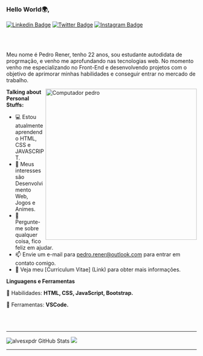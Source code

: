 ### Hello World🌍,

[![Linkedin Badge](https://img.shields.io/badge/-alvesxpdr-blue?style=flat&logo=Linkedin&logoColor=white&link=https://www.linkedin.com/in/alvesxpdr/)](https://www.linkedin.com/in/alvesxpdr/)
[![Twitter Badge](https://img.shields.io/badge/-@alvesxpdr-1ca0f1?style=flat&labelColor=1ca0f1&logo=twitter&logoColor=white&link=https://twitter.com/alvesxpdr)](https://twitter.com/alvesxpdr)
[![Instagram Badge](https://img.shields.io/badge/-@alvesxpdr-purple?style=flat&logo=instagram&logoColor=white&link=https://www.instagram.com/alvesxpdr/)](https://www.instagram.com/alvesxpdr/)

<br />
<br />

Meu nome é Pedro Rener, tenho 22 anos, sou estudante autodidata de progrmação, e  venho me aprofundando nas tecnologias web. No momento venho me especializando no Front-End e desenvolvendo projetos com o objetivo de aprimorar minhas habilidades e conseguir entrar no mercado de trabalho.

  <img src="https://raw.githubusercontent.com/MicaelliMedeiros/micaellimedeiros/master/image/computer-illustration.png" min-width="400px" max-width="400px" width="400px" align="right" alt="Computador pedro">

**Talking about Personal Stuffs:**

- 💻 Estou atualmente aprendendo HTML, CSS e JAVASCRIPT.
- 🤔 Meus interesses são Desenvolvimento Web, Jogos e Animes.
- 💬 Pergunte-me sobre qualquer coisa, fico feliz em ajudar.
- 📫 Envie um e-mail para pedro.rener@outlook.com para entrar em contato comigo.
- 📝 Veja meu [Curriculum Vitae] (Link) para obter mais informações.

**Linguagens e Ferramentas**  

<p align="left">
  🦄 Habilidades: <strong>HTML, CSS, JavaScript, Bootstrap.</strong>
</p>

<p align="left">
  💼 Ferramentas: <strong>VSCode.</strong>
</p>

<br>
<br>

-----

<p align="left">
<img src="https://github-readme-stats.vercel.app/api?username=alvesxpdr&&show_icons=true&theme=radical&line_height=27&v=5" alt="alvesxpdr GitHub Stats" />
<img src="https://github-readme-stats.vercel.app/api/top-langs/?username=alvesxpdr&theme=radical&layout=compact" />

-----
<!--
**pedro-rener/pedro-rener** is a ✨ _special_ ✨ repository because its `README.md` (this file) appears on your GitHub profile.
